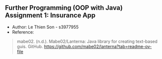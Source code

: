 ## Further Programming (OOP with Java) Assignment 1: Insurance App
- Author: Le Thien Son - s3977955
- Reference:
> mabe02. (n.d.). Mabe02/Lanterna: Java library for creating text-based guis. GitHub. https://github.com/mabe02/lanterna?tab=readme-ov-file
